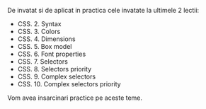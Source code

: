 De invatat si de aplicat in practica cele invatate la ultimele 2 lectii:
+ CSS. 2. Syntax
+ CSS. 3. Colors
+ CSS. 4. Dimensions
+ CSS. 5. Box model
+ CSS. 6. Font properties
+ CSS. 7. Selectors
+ CSS. 8. Selectors priority
+ CSS. 9. Complex selectors
+ CSS. 10. Complex selectors priority

Vom avea insarcinari practice pe aceste teme.